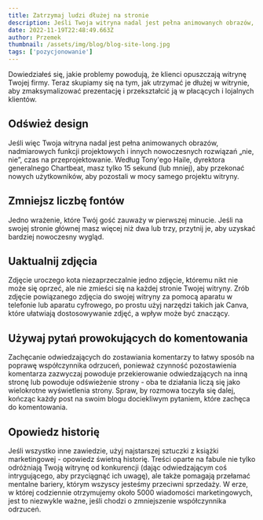 ```yaml
---
title: Zatrzymaj ludzi dłużej na stronie
description: Jeśli Twoja witryna nadal jest pełna animowanych obrazów, nadmiarowych funkcji projektowych i innych nowoczesnych rozwiązań „nie, nie”, czas na przeprojektowanie.
date: 2022-11-19T22:48:49.663Z
author: Przemek
thumbnail: /assets/img/blog/blog-site-long.jpg
tags: ['pozycjonowanie']
---
```

Dowiedziałeś się, jakie problemy powodują, że klienci opuszczają witrynę Twojej firmy. Teraz skupiamy się na tym, jak utrzymać je dłużej w witrynie, aby zmaksymalizować prezentację i przekształcić ją w płacących i lojalnych klientów.

## Odśwież design

Jeśli więc Twoja witryna nadal jest pełna animowanych obrazów, nadmiarowych funkcji projektowych i innych nowoczesnych rozwiązań „nie, nie”, czas na przeprojektowanie. Według Tony'ego Haile, dyrektora generalnego Chartbeat, masz tylko 15 sekund (lub mniej), aby przekonać nowych użytkowników, aby pozostali w mocy samego projektu witryny.

## Zmniejsz liczbę fontów

Jedno wrażenie, które Twój gość zauważy w pierwszej minucie. Jeśli na swojej stronie głównej masz więcej niż dwa lub trzy, przytnij je, aby uzyskać bardziej nowoczesny wygląd.

## Uaktualnij zdjęcia

Zdjęcie uroczego kota niezaprzeczalnie jedno zdjęcie, któremu nikt nie może się oprzeć, ale nie zmieści się na każdej stronie Twojej witryny. Zrób zdjęcie powiązanego zdjęcia do swojej witryny za pomocą aparatu w telefonie lub aparatu cyfrowego, po prostu użyj narzędzi takich jak Canva, które ułatwiają dostosowywanie zdjęć, a wpływ może być znaczący.

## Używaj pytań prowokujących do komentowania

Zachęcanie odwiedzających do zostawiania komentarzy to łatwy sposób na poprawę współczynnika odrzuceń, ponieważ czynność pozostawienia komentarza zazwyczaj powoduje przekierowanie odwiedzających na inną stronę lub powoduje odświeżenie strony - oba te działania liczą się jako wielokrotne wyświetlenia strony. Spraw, by rozmowa toczyła się dalej, kończąc każdy post na swoim blogu dociekliwym pytaniem, które zachęca do komentowania.

## Opowiedz historię

Jeśli wszystko inne zawiedzie, użyj najstarszej sztuczki z książki marketingowej - opowiedz świetną historię. Treści oparte na fabule nie tylko odróżniają Twoją witrynę od konkurencji (dając odwiedzającym coś intrygującego, aby przyciągnąć ich uwagę), ale także pomagają przełamać mentalne bariery, którym wszyscy jesteśmy przeciwni sprzedaży. W erze, w której codziennie otrzymujemy około 5000 wiadomości marketingowych, jest to niezwykle ważne, jeśli chodzi o zmniejszenie współczynnika odrzuceń.